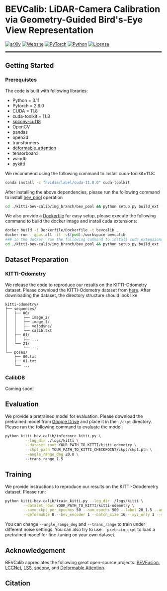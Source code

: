 # BEVCalib: LiDAR-Camera Calibration via Geometry-Guided Bird's-Eye View Representation

[![arXiv](https://img.shields.io/badge/arXiv-2406.09246-df2a2a.svg?style=for-the-badge)](https://arxiv.org/abs/2406.09246) [![Website](https://img.shields.io/badge/Website-BEVCalib-blue?style=for-the-badge)](https://cisl.ucr.edu/BEVCalib) [![PyTorch](https://img.shields.io/badge/PyTorch-2.6.0-EE4C2C.svg?style=for-the-badge&logo=pytorch)](https://pytorch.org/get-started/locally/) [![Python](https://img.shields.io/badge/python-3.11-yellow?style=for-the-badge)](https://www.python.org) [![License](https://img.shields.io/github/license/TRI-ML/prismatic-vlms?style=for-the-badge)](LICENSE)

<hr style="border: 2px solid gray;"></hr>

## Getting Started

### Prerequistes

The code is built with following libraries:

- Python = 3.11
- Pytorch = 2.6.0
- CUDA = 11.8
- cuda-toolkit = 11.8
- [spconv-cu118](https://github.com/traveller59/spconv)
- OpenCV
- pandas
- open3d
- transformers
- [deformable_attention](https://github.com/lucidrains/deformable-attention)
- tensorboard
- wandb
- pykitti

We recommend using the following command to install cuda-toolkit=11.8:
```bash
conda install -c "nvidia/label/cuda-11.8.0" cuda-toolkit
```

After installing the above dependencies, please run the following command to install [bev_pool](https://github.com/mit-han-lab/bevfusion) operation
```bash
cd ./kitti-bev-calib/img_branch/bev_pool && python setup.py build_ext --inplace
```

We also provide a [Dockerfile](Dockerfile/Dockerfile) for easy setup, please execute the following command to build the docker image and install cuda extensions:
```bash
docker build -f Dockerfile/Dockerfile -t bevcalib .
docker run --gpus all -it -v$(pwd):/workspace bevcalib
### In the docker, run the following command to install cuda extensions
cd ./kitti-bev-calib/img_branch/bev_pool && python setup.py build_ext --inplace
```

## Dataset Preparation
### KITTI-Odometry
We release the code to reproduce our results on the KITTI-Odometry dataset. Please download the KITTI-Odometry dataset from [here](https://www.cvlibs.net/datasets/kitti/eval_odometry.php). After downloading the dataset, the directory structure should look like
```tree
kitti-odometry/
├── sequences/         
│   ├── 00/            
│   │   ├── image_2/  
│   │   ├── image_3/   
│   │   ├── velodyne/
│   │   └── calib.txt 
│   ├── 01/
│   │   ├── ...
│   └── 21/
│       └── ...
└── poses/            
    ├── 00.txt        
    ├── 01.txt
    └── ...
```

### CalibDB
Coming soon!

## Evaluation
We provide a pretrained model for evaluation. Please download the pretrained model from [Google Drive](https://drive.google.com/drive/folders/1r9RkZATm9-7vh5buoB1YSDuL3_DslxZ3?usp=share_link) and place it in the `./ckpt` directory. Please run the following command to evaluate the model:
```bash
python kitti-bev-calib/inference_kitti.py \
         --log_dir ./logs/kitti \
         --dataset_root YOUR_PATH_TO_KITTI/kitti-odemetry \
         --ckpt_path YOUR_PATH_TO_KITTI_CHECKPOINT/ckpt/ckpt.pth \
         --angle_range_deg 20.0 \ 
         --trans_range 1.5 
```

## Training
We provide instructions to reproduce our results on the KITTI-Ododemetry dataset. Please run: 
```bash
python kitti-bev-calib/train_kitti.py --log_dir ./logs/kitti \
        --dataset_root YOUR_PATH_TO_KITTI/kitti-odemetry \
        --save_ckpt_per_epoches 50 --num_epochs 500 --label 20_1.5 --angle_range_deg 20 --trans_range 1.5 \
        --deformable 0 --bev_encoder 1 --batch_size 16 --xyz_only 1 --scheduler 1 --lr 1e-4 --step_size 100
```
You can change `--angle_range_deg` and `--trans_range` to train under different noise settings. You can also try to use `--pretrain_ckpt` to load a pretrained model for fine-tuning on your own dataset.

## Acknowledgement
BEVCalib appreciates the following great open-source projects: [BEVFusion](https://github.com/mit-han-lab/bevfusion?tab=readme-ov-file), [LCCNet](https://github.com/IIPCVLAB/LCCNet), [LSS](https://github.com/nv-tlabs/lift-splat-shoot), [spconv](https://github.com/traveller59/spconv), and [Deformable Attention](https://github.com/lucidrains/deformable-attention).

## Citation
```bibtex
```
